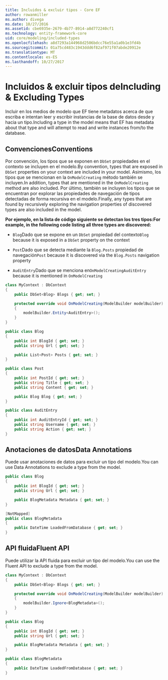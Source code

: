 ```yaml
---
title: Incluidos & excluir tipos - Core EF
author: rowanmiller
ms.author: divega
ms.date: 10/27/2016
ms.assetid: cbe6935e-2679-4b77-8914-a8d772240cf1
ms.technology: entity-framework-core
uid: core/modeling/included-types
ms.openlocfilehash: a8d7293a144968d2506bdcc76e55a1a0b1e3fd4b
ms.sourcegitcommit: 01a75cd483c1943ddd6f82af971f07abde20912e
ms.translationtype: MT
ms.contentlocale: es-ES
ms.lasthandoff: 10/27/2017
---
```

# <a name="including--excluding-types"></a><span data-ttu-id="2e2c7-102">Incluidos & excluir tipos de</span><span class="sxs-lookup"><span data-stu-id="2e2c7-102">Including & Excluding Types</span></span>

<span data-ttu-id="2e2c7-103">Incluir en los medios de modelo que EF tiene metadatos acerca de que escriba e intentan leer y escribir instancias de la base de datos desde y hacia un tipo.</span><span class="sxs-lookup"><span data-stu-id="2e2c7-103">Including a type in the model means that EF has metadata about that type and will attempt to read and write instances from/to the database.</span></span>

## <a name="conventions"></a><span data-ttu-id="2e2c7-104">Convenciones</span><span class="sxs-lookup"><span data-stu-id="2e2c7-104">Conventions</span></span>

<span data-ttu-id="2e2c7-105">Por convención, los tipos que se exponen en `DbSet` propiedades en el contexto se incluyen en el modelo.</span><span class="sxs-lookup"><span data-stu-id="2e2c7-105">By convention, types that are exposed in `DbSet` properties on your context are included in your model.</span></span> <span data-ttu-id="2e2c7-106">Asimismo, los tipos que se mencionan en la `OnModelCreating` método también se incluyen.</span><span class="sxs-lookup"><span data-stu-id="2e2c7-106">In addition, types that are mentioned in the `OnModelCreating` method are also included.</span></span> <span data-ttu-id="2e2c7-107">Por último, también se incluyen los tipos que se encuentran por explorar las propiedades de navegación de tipos detectadas de forma recursiva en el modelo.</span><span class="sxs-lookup"><span data-stu-id="2e2c7-107">Finally, any types that are found by recursively exploring the navigation properties of discovered types are also included in the model.</span></span>

<span data-ttu-id="2e2c7-108">**Por ejemplo, en la lista de código siguiente se detectan los tres tipos:**</span><span class="sxs-lookup"><span data-stu-id="2e2c7-108">**For example, in the following code listing all three types are discovered:**</span></span>

* <span data-ttu-id="2e2c7-109">`Blog`Dado que se expone en un `DbSet` propiedad del contexto</span><span class="sxs-lookup"><span data-stu-id="2e2c7-109">`Blog` because it is exposed in a `DbSet` property on the context</span></span>

* <span data-ttu-id="2e2c7-110">`Post`Dado que se detecta mediante la `Blog.Posts` propiedad de navegación</span><span class="sxs-lookup"><span data-stu-id="2e2c7-110">`Post` because it is discovered via the `Blog.Posts` navigation property</span></span>

* <span data-ttu-id="2e2c7-111">`AuditEntry`Dado que se menciona en`OnModelCreating`</span><span class="sxs-lookup"><span data-stu-id="2e2c7-111">`AuditEntry` because it is mentioned in `OnModelCreating`</span></span>

<!-- [!code-csharp[Main](samples/core/Modeling/Conventions/Samples/IncludedTypes.cs?highlight=3,7,16)] -->
``` csharp
class MyContext : DbContext
{
    public DbSet<Blog> Blogs { get; set; }

    protected override void OnModelCreating(ModelBuilder modelBuilder)
    {
        modelBuilder.Entity<AuditEntry>();
    }
}

public class Blog
{
    public int BlogId { get; set; }
    public string Url { get; set; }

    public List<Post> Posts { get; set; }
}

public class Post
{
    public int PostId { get; set; }
    public string Title { get; set; }
    public string Content { get; set; }

    public Blog Blog { get; set; }
}

public class AuditEntry
{
    public int AuditEntryId { get; set; }
    public string Username { get; set; }
    public string Action { get; set; }
}
```

## <a name="data-annotations"></a><span data-ttu-id="2e2c7-112">Anotaciones de datos</span><span class="sxs-lookup"><span data-stu-id="2e2c7-112">Data Annotations</span></span>

<span data-ttu-id="2e2c7-113">Puede usar anotaciones de datos para excluir un tipo del modelo.</span><span class="sxs-lookup"><span data-stu-id="2e2c7-113">You can use Data Annotations to exclude a type from the model.</span></span>

<!-- [!code-csharp[Main](samples/core/Modeling/DataAnnotations/Samples/IgnoreType.cs?highlight=9)] -->
``` csharp
public class Blog
{
    public int BlogId { get; set; }
    public string Url { get; set; }

    public BlogMetadata Metadata { get; set; }
}

[NotMapped]
public class BlogMetadata
{
    public DateTime LoadedFromDatabase { get; set; }
}
```

## <a name="fluent-api"></a><span data-ttu-id="2e2c7-114">API fluida</span><span class="sxs-lookup"><span data-stu-id="2e2c7-114">Fluent API</span></span>

<span data-ttu-id="2e2c7-115">Puede utilizar la API fluida para excluir un tipo del modelo.</span><span class="sxs-lookup"><span data-stu-id="2e2c7-115">You can use the Fluent API to exclude a type from the model.</span></span>

<!-- [!code-csharp[Main](samples/core/Modeling/FluentAPI/Samples/IgnoreType.cs?highlight=7)] -->
``` csharp
class MyContext : DbContext
{
    public DbSet<Blog> Blogs { get; set; }

    protected override void OnModelCreating(ModelBuilder modelBuilder)
    {
        modelBuilder.Ignore<BlogMetadata>();
    }
}

public class Blog
{
    public int BlogId { get; set; }
    public string Url { get; set; }

    public BlogMetadata Metadata { get; set; }
}

public class BlogMetadata
{
    public DateTime LoadedFromDatabase { get; set; }
}
```
